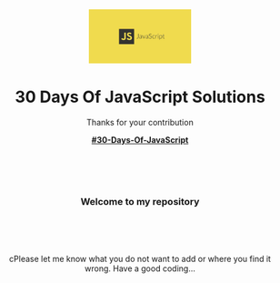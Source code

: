 <div align="center">

  <img src="./image-1024x538.jpeg" alt="Javascript" width="180">

  <h1 align="center">30 Days Of JavaScript Solutions</h1>
  Thanks for your contribution
  <p align="center">
    <a href="https://github.com/Asabeneh/30-Days-Of-JavaScript/" target="_blank"><strong>#30-Days-Of-JavaScript</strong></a>
    <br /><br /><br /><br /><br />
    
  </p>

</div>

<div>
<h3 align="center">Welcome to my repository</h3>
<br/><br/><br/>
<p align="center">cPlease let me know what you do not want to add or where you find it wrong. Have a good coding...</p>


</div>

              




